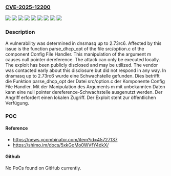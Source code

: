 ### [CVE-2025-12200](https://cve.mitre.org/cgi-bin/cvename.cgi?name=CVE-2025-12200)
![](https://img.shields.io/static/v1?label=Product&message=dnsmasq&color=blue)
![](https://img.shields.io/static/v1?label=Version&message=2.73rc1%20&color=brightgreen)
![](https://img.shields.io/static/v1?label=Version&message=2.73rc2%20&color=brightgreen)
![](https://img.shields.io/static/v1?label=Version&message=2.73rc3%20&color=brightgreen)
![](https://img.shields.io/static/v1?label=Version&message=2.73rc4%20&color=brightgreen)
![](https://img.shields.io/static/v1?label=Version&message=2.73rc5%20&color=brightgreen)
![](https://img.shields.io/static/v1?label=Version&message=2.73rc6%20&color=brightgreen)
![](https://img.shields.io/static/v1?label=Vulnerability&message=Denial%20of%20Service&color=brightgreen)
![](https://img.shields.io/static/v1?label=Vulnerability&message=NULL%20Pointer%20Dereference&color=brightgreen)

### Description

A vulnerability was determined in dnsmasq up to 2.73rc6. Affected by this issue is the function parse_dhcp_opt of the file src/option.c of the component Config File Handler. This manipulation of the argument m causes null pointer dereference. The attack can only be executed locally. The exploit has been publicly disclosed and may be utilized. The vendor was contacted early about this disclosure but did not respond in any way.
In dnsmasq up to 2.73rc6 wurde eine Schwachstelle gefunden. Dies betrifft die Funktion parse_dhcp_opt der Datei src/option.c der Komponente Config File Handler. Mit der Manipulation des Arguments m mit unbekannten Daten kann eine null pointer dereference-Schwachstelle ausgenutzt werden. Der Angriff erfordert einen lokalen Zugriff. Der Exploit steht zur öffentlichen Verfügung.

### POC

#### Reference
- https://news.ycombinator.com/item?id=45727137
- https://shimo.im/docs/5xkGoMo0WVfY4dkX/

#### Github
No PoCs found on GitHub currently.

